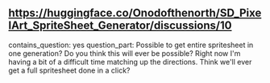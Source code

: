 ## https://huggingface.co/Onodofthenorth/SD_PixelArt_SpriteSheet_Generator/discussions/10

contains_question: yes
question_part: Possible to get entire spritesheet in one generation? Do you think this will ever be possible? Right now I'm having a bit of a difficult time matching up the directions.  Think we'll ever get a full spritesheet done in a click?